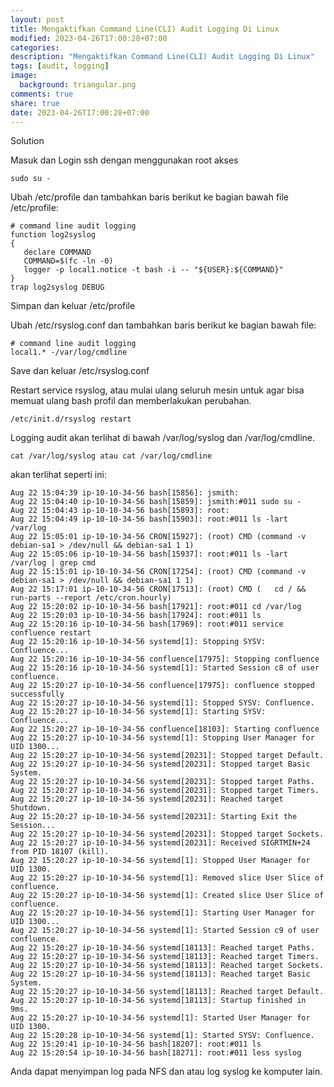 ```yaml
---
layout: post
title: Mengaktifkan Command Line(CLI) Audit Logging Di Linux
modified: 2023-04-26T17:00:28+07:00
categories:
description: "Mengaktifkan Command Line(CLI) Audit Logging Di Linux"
tags: [audit, logging]
image:
  background: triangular.png
comments: true
share: true
date: 2023-04-26T17:00:28+07:00
---
```


Solution

Masuk dan Login ssh dengan menggunakan root akses

    sudo su - 

Ubah /etc/profile dan tambahkan baris berikut ke bagian bawah file /etc/profile:

    # command line audit logging
    function log2syslog
    {
       declare COMMAND
       COMMAND=$(fc -ln -0)
       logger -p local1.notice -t bash -i -- "${USER}:${COMMAND}"
    }
    trap log2syslog DEBUG

Simpan dan keluar /etc/profile

Ubah /etc/rsyslog.conf dan tambahkan baris berikut ke bagian bawah file:

    # command line audit logging
    local1.* -/var/log/cmdline

Save dan keluar /etc/rsyslog.conf 

Restart service rsyslog, atau mulai ulang seluruh mesin untuk agar bisa memuat ulang bash profil dan memberlakukan perubahan.

    /etc/init.d/rsyslog restart

Logging audit akan terlihat di bawah /var/log/syslog dan /var/log/cmdline.

    cat /var/log/syslog atau cat /var/log/cmdline 

akan terlihat seperti ini:

    Aug 22 15:04:39 ip-10-10-34-56 bash[15856]: jsmith:
    Aug 22 15:04:40 ip-10-10-34-56 bash[15859]: jsmith:#011 sudo su -
    Aug 22 15:04:43 ip-10-10-34-56 bash[15893]: root:
    Aug 22 15:04:49 ip-10-10-34-56 bash[15903]: root:#011 ls -lart /var/log
    Aug 22 15:05:01 ip-10-10-34-56 CRON[15927]: (root) CMD (command -v debian-sa1 > /dev/null && debian-sa1 1 1)
    Aug 22 15:05:06 ip-10-10-34-56 bash[15937]: root:#011 ls -lart /var/log | grep cmd
    Aug 22 15:15:01 ip-10-10-34-56 CRON[17254]: (root) CMD (command -v debian-sa1 > /dev/null && debian-sa1 1 1)
    Aug 22 15:17:01 ip-10-10-34-56 CRON[17513]: (root) CMD (   cd / && run-parts --report /etc/cron.hourly)
    Aug 22 15:20:02 ip-10-10-34-56 bash[17921]: root:#011 cd /var/log
    Aug 22 15:20:03 ip-10-10-34-56 bash[17924]: root:#011 ls
    Aug 22 15:20:16 ip-10-10-34-56 bash[17969]: root:#011 service confluence restart
    Aug 22 15:20:16 ip-10-10-34-56 systemd[1]: Stopping SYSV: Confluence...
    Aug 22 15:20:16 ip-10-10-34-56 confluence[17975]: Stopping confluence
    Aug 22 15:20:16 ip-10-10-34-56 systemd[1]: Started Session c8 of user confluence.
    Aug 22 15:20:27 ip-10-10-34-56 confluence[17975]: confluence stopped successfully
    Aug 22 15:20:27 ip-10-10-34-56 systemd[1]: Stopped SYSV: Confluence.
    Aug 22 15:20:27 ip-10-10-34-56 systemd[1]: Starting SYSV: Confluence...
    Aug 22 15:20:27 ip-10-10-34-56 confluence[18103]: Starting confluence
    Aug 22 15:20:27 ip-10-10-34-56 systemd[1]: Stopping User Manager for UID 1300...
    Aug 22 15:20:27 ip-10-10-34-56 systemd[20231]: Stopped target Default.
    Aug 22 15:20:27 ip-10-10-34-56 systemd[20231]: Stopped target Basic System.
    Aug 22 15:20:27 ip-10-10-34-56 systemd[20231]: Stopped target Paths.
    Aug 22 15:20:27 ip-10-10-34-56 systemd[20231]: Stopped target Timers.
    Aug 22 15:20:27 ip-10-10-34-56 systemd[20231]: Reached target Shutdown.
    Aug 22 15:20:27 ip-10-10-34-56 systemd[20231]: Starting Exit the Session...
    Aug 22 15:20:27 ip-10-10-34-56 systemd[20231]: Stopped target Sockets.
    Aug 22 15:20:27 ip-10-10-34-56 systemd[20231]: Received SIGRTMIN+24 from PID 18107 (kill).
    Aug 22 15:20:27 ip-10-10-34-56 systemd[1]: Stopped User Manager for UID 1300.
    Aug 22 15:20:27 ip-10-10-34-56 systemd[1]: Removed slice User Slice of confluence.
    Aug 22 15:20:27 ip-10-10-34-56 systemd[1]: Created slice User Slice of confluence.
    Aug 22 15:20:27 ip-10-10-34-56 systemd[1]: Starting User Manager for UID 1300...
    Aug 22 15:20:27 ip-10-10-34-56 systemd[1]: Started Session c9 of user confluence.
    Aug 22 15:20:27 ip-10-10-34-56 systemd[18113]: Reached target Paths.
    Aug 22 15:20:27 ip-10-10-34-56 systemd[18113]: Reached target Timers.
    Aug 22 15:20:27 ip-10-10-34-56 systemd[18113]: Reached target Sockets.
    Aug 22 15:20:27 ip-10-10-34-56 systemd[18113]: Reached target Basic System.
    Aug 22 15:20:27 ip-10-10-34-56 systemd[18113]: Reached target Default.
    Aug 22 15:20:27 ip-10-10-34-56 systemd[18113]: Startup finished in 9ms.
    Aug 22 15:20:27 ip-10-10-34-56 systemd[1]: Started User Manager for UID 1300.
    Aug 22 15:20:28 ip-10-10-34-56 systemd[1]: Started SYSV: Confluence.
    Aug 22 15:20:41 ip-10-10-34-56 bash[18207]: root:#011 ls
    Aug 22 15:20:54 ip-10-10-34-56 bash[18271]: root:#011 less syslog

Anda dapat menyimpan log pada NFS dan atau log syslog ke komputer lain.

